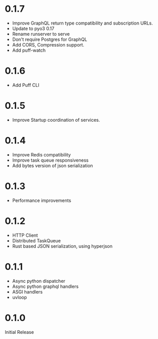 # 0.1.7

* Improve GraphQL return type compatibility and subscription URLs.
* Update to pyo3 0.17
* Rename runserver to serve
* Don't require Postgres for GraphQL
* Add CORS, Compression support.
* Add puff-watch

# 0.1.6

* Add Puff CLI

# 0.1.5

* Improve Startup coordination of services.

# 0.1.4

* Improve Redis compatibility
* Improve task queue responsiveness
* Add bytes version of json serialization

# 0.1.3

* Performance improvements

# 0.1.2

* HTTP Client
* Distributed TaskQueue
* Rust based JSON serialization, using hyperjson

# 0.1.1

* Async python dispatcher
* Async python graphql handlers
* ASGI handlers
* uvloop

# 0.1.0

Initial Release